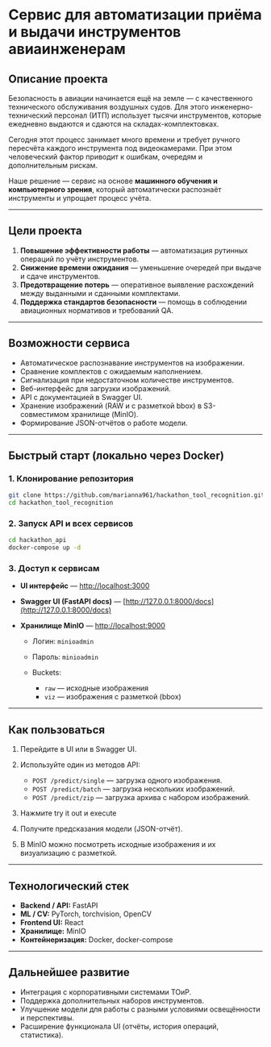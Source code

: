 # Сервис для автоматизации приёма и выдачи инструментов авиаинженерам

## Описание проекта

Безопасность в авиации начинается ещё на земле — с качественного технического обслуживания воздушных судов. Для этого инженерно-технический персонал (ИТП) использует тысячи инструментов, которые ежедневно выдаются и сдаются на складах-комплектовках.

Сегодня этот процесс занимает много времени и требует ручного пересчёта каждого инструмента под видеокамерами. При этом человеческий фактор приводит к ошибкам, очередям и дополнительным рискам.

Наше решение — сервис на основе **машинного обучения и компьютерного зрения**, который автоматически распознаёт инструменты и упрощает процесс учёта.

---

## Цели проекта

1. **Повышение эффективности работы** — автоматизация рутинных операций по учёту инструментов.
2. **Снижение времени ожидания** — уменьшение очередей при выдаче и сдаче инструментов.
3. **Предотвращение потерь** — оперативное выявление расхождений между выданными и сданными комплектами.
4. **Поддержка стандартов безопасности** — помощь в соблюдении авиационных нормативов и требований QA.

---

## Возможности сервиса

* Автоматическое распознавание инструментов на изображении.
* Сравнение комплектов с ожидаемым наполнением.
* Сигнализация при недостаточном количестве инструментов.
* Веб-интерфейс для загрузки изображений.
* API с документацией в Swagger UI.
* Хранение изображений (RAW и с разметкой bbox) в S3-совместимом хранилище (MinIO).
* Формирование JSON-отчётов о работе модели.

---

## Быстрый старт (локально через Docker)

### 1. Клонирование репозитория

```bash
git clone https://github.com/marianna961/hackathon_tool_recognition.git
cd hackathon_tool_recognition
```

### 2. Запуск API и всех сервисов

```bash
cd hackathon_api
docker-compose up -d
```

### 3. Доступ к сервисам

* **UI интерфейс** — [http://localhost:3000](http://localhost:3000)
* **Swagger UI (FastAPI docs)** — [http://127.0.0.1:8000/docs](http://127.0.0.1:8000/docs)
* **Хранилище MinIO** — [http://localhost:9000](http://localhost:9000)

  * Логин: `minioadmin`
  * Пароль: `minioadmin`
  * Buckets:

    * `raw` — исходные изображения
    * `viz` — изображения с разметкой (bbox)

---

## Как пользоваться

1. Перейдите в UI или в Swagger UI.
2. Используйте один из методов API:

   * `POST /predict/single` — загрузка одного изображения.
   * `POST /predict/batch` — загрузка нескольких изображений.
   * `POST /predict/zip` — загрузка архива с набором изображений.
3. Нажмите try it out и execute
4. Получите предсказания модели (JSON-отчёт).
5. В MinIO можно посмотреть исходные изображения и их визуализацию с разметкой.

---

## Технологический стек

* **Backend / API:** FastAPI
* **ML / CV:** PyTorch, torchvision, OpenCV
* **Frontend UI:** React
* **Хранилище:** MinIO
* **Контейнеризация:** Docker, docker-compose

---

## Дальнейшее развитие

* Интеграция с корпоративными системами ТОиР.
* Поддержка дополнительных наборов инструментов.
* Улучшение модели для работы с разными условиями освещённости и перспективы.
* Расширение функционала UI (отчёты, история операций, статистика).
